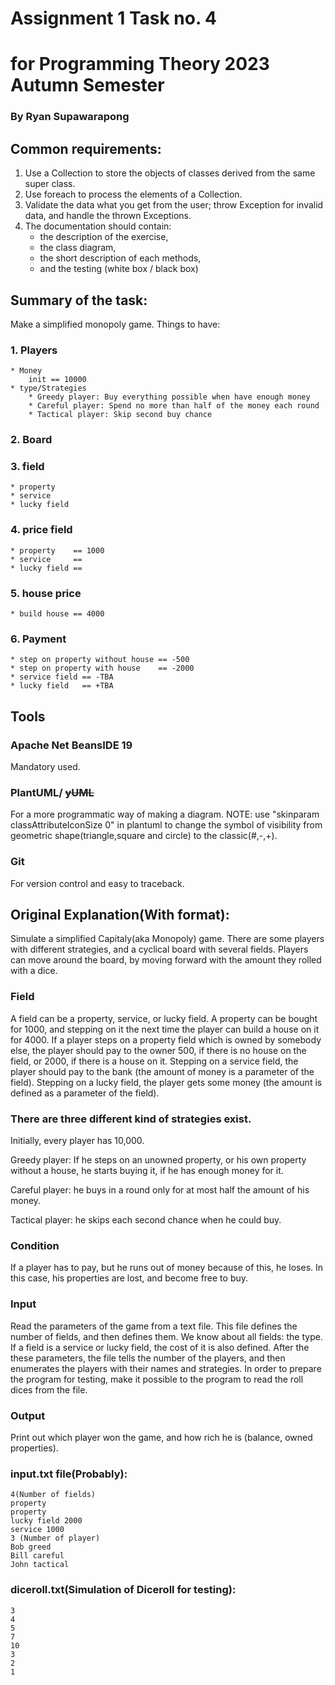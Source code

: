 # Assignment 1 Task no. 4 
# for Programming Theory 2023 Autumn Semester
### By Ryan Supawarapong

## Common requirements:
1. Use a Collection to store the objects of classes derived from the same super class.
2. Use foreach to process the elements of a Collection.
3. Validate the data what you get from the user; throw Exception for invalid data, and handle the thrown Exceptions.
4. The documentation should contain:
	* the description of the exercise,
	* the class diagram,
	* the short description of each methods,
	* and the testing (white box / black box)

## Summary of the task:
Make a simplified monopoly game.
Things to have:
###  1. Players
	* Money
		init == 10000
	* type/Strategies
		* Greedy player: Buy everything possible when have enough money
		* Careful player: Spend no more than half of the money each round
		* Tactical player: Skip second buy chance
### 2. Board
### 3. field
	* property
	* service
	* lucky field
### 4. price field
	* property    == 1000
	* service     == 
	* lucky field ==
### 5. house price
	* build house == 4000
### 6. Payment
	* step on property without house == -500
	* step on property with house    == -2000
	* service field == -TBA
	* lucky field   == +TBA

## Tools

### Apache Net BeansIDE 19
Mandatory used.

### PlantUML/ ~~yUML~~
For a more programmatic way of making a diagram.
NOTE: use "skinparam classAttributeIconSize 0" in plantuml to change the symbol of visibility from geometric shape(triangle,square and circle) to the classic(#,-,+).

### Git
For version control and easy to traceback.

## Original Explanation(With format):
Simulate a simplified Capitaly(aka Monopoly) game. There are some players with different strategies, and a
cyclical board with several fields. Players can move around the board, by moving forward with
the amount they rolled with a dice. 

### Field
A field can be a property, service, or lucky field.
A property can be bought for 1000, and stepping on it the next time the player can build a house
on it for 4000. If a player steps on a property field which is owned by somebody else, the player
should pay to the owner 500, if there is no house on the field, or 2000, if there is a house on it.
Stepping on a service field, the player should pay to the bank (the amount of money is a
parameter of the field). Stepping on a lucky field, the player gets some money (the amount is
defined as a parameter of the field). 

### There are three different kind of strategies exist. 
Initially, every player has 10,000.

Greedy player: If he steps on an unowned property, or his own property without a house, he
starts buying it, if he has enough money for it.

Careful player: he buys in a round only for at most half the amount of his money.

Tactical player: he skips each second chance when he could buy.

### Condition
If a player has to pay, but he runs out of money because of this, he loses. In this case, his
properties are lost, and become free to buy.

### Input
Read the parameters of the game from a text file. This file defines the number of fields, and then
defines them. We know about all fields: the type. If a field is a service or lucky field, the cost of it
is also defined. After the these parameters, the file tells the number of the players, and then
enumerates the players with their names and strategies.
In order to prepare the program for testing, make it possible to the program to read the roll dices
from the file.

### Output
Print out which player won the game, and how rich he is (balance, owned properties).

### input.txt file(Probably):
	4(Number of fields)
	property
	property
	lucky field 2000
	service 1000
	3 (Number of player)
	Bob greed
	Bill careful
	John tactical

### diceroll.txt(Simulation of Diceroll for testing):
	3
	4
	5
	7
	10
	3
	2
	1